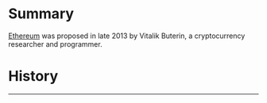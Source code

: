 <!-- TITLE: Ethereum -->
<!-- SUBTITLE: A quick summary of Ethereum -->

# Summary
<a href="https://www.ethereum.org/">Ethereum</a> was proposed in late 2013 by Vitalik Buterin, a cryptocurrency researcher and programmer.

<script type="text/javascript" src="https://files.coinmarketcap.com/static/widget/currency.js"></script><div class="coinmarketcap-currency-widget" data-currency="ethereum" data-base="USD" data-secondary="" data-ticker="true" data-rank="true" data-marketcap="true" data-volume="true" data-stats="USD" data-statsticker="false"></div>
# History


-----



